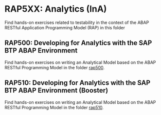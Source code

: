 # RAP5XX: Analytics (InA)

Find hands-on exercises related to testability in the context of the ABAP RESTful Application Programming Model (RAP) in this folder

## RAP500: Developing for Analytics with the SAP BTP ABAP Environment
Find hands-on exercises on writing an Analytical Model based on the ABAP RESTful Programming Model in the folder [rap500](rap500).

## RAP510: Developing for Analytics with the SAP BTP ABAP Environment (Booster)
Find hands-on exercises on writing an Analytical Model based on the ABAP RESTful Programming Model in the folder [rap510](rap510).

